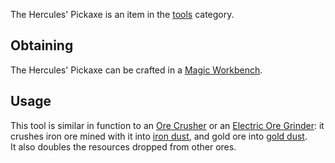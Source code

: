 The Hercules' Pickaxe is an item in the [tools](https://github.com/TheBusyBiscuit/Slimefun4/wiki/Tools) category.

## Obtaining
The Hercules' Pickaxe can be crafted in a [Magic Workbench](https://github.com/TheBusyBiscuit/Slimefun4/wiki/Magic-Workbench).

## Usage
This tool is similar in function to an [Ore Crusher](https://github.com/TheBusyBiscuit/Slimefun4/wiki/Ore-Crusher) or an [Electric Ore Grinder](https://github.com/TheBusyBiscuit/Slimefun4/wiki/Electric-Ore-Grinder): it crushes iron ore mined with it into [iron dust](https://github.com/TheBusyBiscuit/Slimefun4/wiki/Iron-Dust), and gold ore into [gold dust](https://github.com/TheBusyBiscuit/Slimefun4/wiki/Gold-Dust).<br>
It also doubles the resources dropped from other ores.